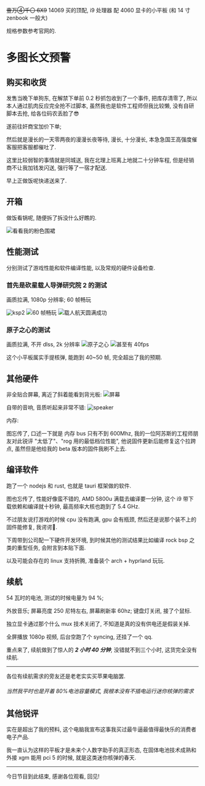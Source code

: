 <del>壹万④千〇 6Ⅹ9</del> 14069 买的顶配, i9 处理器 配 4060 显卡的小平板 (和 14 寸 zenbook 一般大)

规格参数参考官网的.

# **多图长文预警**

## 购买和收货

发售当晚下单狗东, 在解禁下单前 0.2 秒抓包收到了一个事件, 把库存清零了, 所以本人通过肌肉反应完全抢不过脚本, 虽然我也是软件工程师但我比较懒, 没有自研脚本去抢, 给各位码农丢脸了😎

遂前往奸商宝加价下单;

然后就是漫长的一天零两夜的漫漫长夜等待, 漫长, 十分漫长, 本急急国王高强度催客服把客服都催吐了.

这里比较弱智的事情就是同城送, 我在北理上班离上地就二十分钟车程, 但是经销商不让我加钱发闪送, 强行等了一宿才配送.

早上正做饭呢快递送来了.

## 开箱

做饭看锅呢, 随便拆了拆没什么好瞧的.

![看看我的粉色围裙]( https://i.imgur.com/4LcLpHr.jpg)

## 性能测试

分别测试了游戏性能和软件编译性能, 以及常规的硬件设备检查.

### 首先是砍星载人导弹研究院 2 的测试

画质拉满, 1080p 分辨率; 60 帧畅玩

![ksp2]( https://i.imgur.com/VmbgLFw.png)
![60 帧畅玩]( https://i.imgur.com/AX8Nmza.png)
![载人航天圆满成功]( https://i.imgur.com/2ZUAaw9.png)

### 原子之心的测试

画质拉满, 不开 dlss, 2k 分辨率
![原子之心]( https://i.imgur.com/BWDbLSF.png)
![甚至有 40fps]( https://i.imgur.com/cnpfV9z.png)

这个小平板属实手提核弹, 能跑到 40~50 帧, 完全超出了我的预期.

## 其他硬件

非全贴合屏幕, 离近了斜着能看到背光板:
![屏幕]( https://i.imgur.com/LhnubKR.jpg)

自带的音响, 音质听起来非常不错:
![speaker]( https://i.imgur.com/WALOzwq.png)

内存:

图忘传了, 口述一下就是 内存 bus 只有不到 600Mhz, 我的一位阿苏斯的工程师朋友对此锐评 "太低了"、"rog 用的最低档位性能", 他说固件更新后能修复这个拉跨点, 虽然但是他给我的 beta 版本的固件我刷不上去.

## 编译软件

跑了一个 nodejs 和 rust, 也就是 tauri 框架做的软件.

图也忘传了, 性能好像蛮不错的, AMD 5800u 满载去编译要一分钟, 这个 i9 带下载依赖和编译就十秒钟, 最高频率大核也跑到了 5.4 GHz.

不过朋友说打游戏的时候 cpu 没有跑满, gpu 会有瓶颈, 然后还是说那个装不上的固件能修复, 我谔谔🤡.

下周带到公司配一下硬件开发环境, 到时候其他的测试结果比如编译 rock bsp 之类的重型任务, 会附言到本贴下面.

以及可能会存在的 linux 支持折腾, 准备装个 arch + hyprland 玩玩.

## 续航

54 瓦时的电池, 测试的时候电量为 94 %;

外放音乐; 屏幕亮度 250 尼特左右, 屏幕刷新率 60hz; 键盘灯关闭, 接了个鼠标.

独立显卡通过那个什么 mux 技术关闭了, 不知道是真的没有供电还是假装关掉.

全屏播放 1080p 视频, 后台空跑了个 syncing, 还挂了一个 qq.

重点来了, 续航做到了惊人的 ***2 小时 40 分钟***, 没错就不到三个小时, 这货完全没有续航.

---
各位有续航需求的旁友还是老老实实买苹果电脑罢.

###### 当然我平时也是开着 80%电池容量模式, 我根本没有不插电运行迷你核弹的需求

## 其他锐评

实在是超出了我的预料, 这个电脑我宣布这事我买过最牛逼最值得最快乐的消费者电子产品.

我一直认为这样的平板才是未来个人数字助手的真正形态, 在固体电池技术成熟和外接 xgm 能用 pci 5 的时候, 就是这类迷你核弹的春天.

---

今日节目到此结束, 感谢各位观看, 回见!
